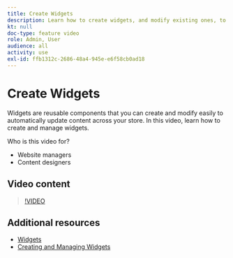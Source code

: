 ```yaml
---
title: Create Widgets
description: Learn how to create widgets, and modify existing ones, to automatically update content across your store.
kt: null
doc-type: feature video
role: Admin, User
audience: all
activity: use
exl-id: ffb1312c-2686-48a4-945e-e6f58cb0ad18
---
```

# Create Widgets

Widgets are reusable components that you can create and modify easily to automatically update content across your store. In this video, learn how to create and manage widgets.

Who is this video for?

- Website managers
- Content designers

## Video content

>[!VIDEO](https://video.tv.adobe.com/v/343786?quality=12&learn=on)

## Additional resources

- [Widgets](https://docs.magento.com/user-guide/cms/widgets.html)
- [Creating and Managing Widgets](https://docs.magento.com/user-guide/cms/widget-create.html)
